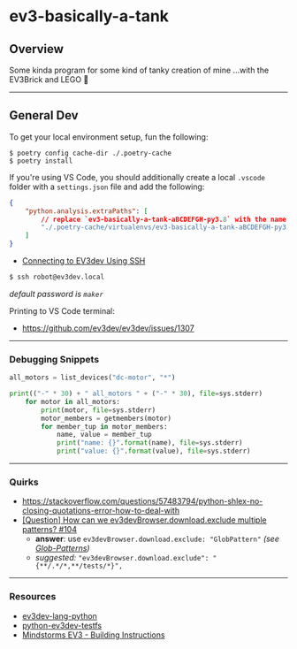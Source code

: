 # ev3-basically-a-tank

## Overview

Some kinda program for some kind of tanky creation of mine ...with the EV3Brick and LEGO 🫠

---

## General Dev

To get your local environment setup, fun the following:

```shell
$ poetry config cache-dir ./.poetry-cache
$ poetry install
```

If you're using VS Code, you should additionally create a local `.vscode` folder with a `settings.json` file and add the following:
```json
{
    "python.analysis.extraPaths": [
        // replace `ev3-basically-a-tank-aBCDEFGH-py3.8` with the name of the similarly-located folder from your local poetry cache directory
        "./.poetry-cache/virtualenvs/ev3-basically-a-tank-aBCDEFGH-py3.8/lib/python3.8/site-packages"
    ]
}
```


- [Connecting to EV3dev Using SSH](https://www.ev3dev.org/docs/tutorials/connecting-to-ev3dev-with-ssh/)

```bash
$ ssh robot@ev3dev.local
```
_default password is `maker`_


Printing to VS Code terminal:
- https://github.com/ev3dev/ev3dev/issues/1307

---

### Debugging Snippets

```python
all_motors = list_devices("dc-motor", "*")

print(("-" * 30) + " all_motors " + ("-" * 30), file=sys.stderr)
    for motor in all_motors:
        print(motor, file=sys.stderr)
        motor_members = getmembers(motor)
        for member_tup in motor_members:
            name, value = member_tup
            print("name: {}".format(name), file=sys.stderr)
            print("value: {}".format(value), file=sys.stderr)


```

---

### Quirks

- https://stackoverflow.com/questions/57483794/python-shlex-no-closing-quotations-error-how-to-deal-with
- [\[Question\] How can we ev3devBrowser.download.exclude multiple patterns? #104](https://github.com/ev3dev/vscode-ev3dev-browser/issues/104)
    - **answer**: use `ev3devBrowser.download.exclude: "GlobPattern"` _(see [Glob-Patterns](https://github.com/ev3dev/vscode-ev3dev-browser/wiki/Glob-Patterns))_
    - _suggested:_ `"ev3devBrowser.download.exclude": "{**/.*/*,**/tests/*}",`

---

### Resources

- [ev3dev-lang-python](https://github.com/ev3dev/ev3dev-lang-python)
- [python-ev3dev-testfs](https://github.com/pybricks/python-ev3dev-testfs)
- [Mindstorms EV3 - Building Instructions](https://education.lego.com/en-us/product-resources/mindstorms-ev3/downloads/building-instructions)
